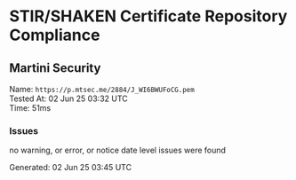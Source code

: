 # STIR/SHAKEN Certificate Repository Compliance

## Martini Security

Name: `https://p.mtsec.me/2884/J_WI6BWUFoCG.pem`\
Tested At: 02 Jun 25 03:32 UTC\
Time: 51ms

### Issues

no warning, or error, or notice date level issues were found

Generated: 02 Jun 25 03:45 UTC